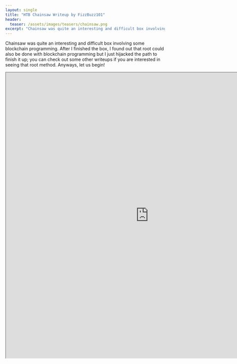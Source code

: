 ```yaml
---
layout: single
title: "HTB Chainsaw Writeup by FizzBuzz101"
header:
  teaser: /assets/images/teasers/chainsaw.png
excerpt: "Chainsaw was quite an interesting and difficult box involving some blockchain programming.  After I finished the box, I found out that root could also be done with blockchain programming but I just hijacked the path to finish it up; you can check out some other writeups if you are interested in seeing that root method.  Anyways, let us begin!"
---
```


Chainsaw was quite an interesting and difficult box involving some blockchain programming.  After I finished the box, I found out that root could also be done with blockchain programming but I just hijacked the path to finish it up; you can check out some other writeups if you are interested in seeing that root method.  Anyways, let us begin!

<iframe src="https://www.willsroot.io/2019/11/chainsaw-hackthebox-writeup.html" width="900" height="900"></iframe>

